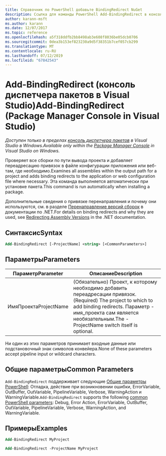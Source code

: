 ```yaml
---
title: Справочник по PowerShell добавьте BindingRedirect NuGet
description: Ссылка для команды PowerShell Add-BindingRedirect в консоли диспетчера пакетов NuGet в Visual Studio.
author: karann-msft
ms.author: karann
ms.date: 12/07/2017
ms.topic: reference
ms.openlocfilehash: a5f318ddfb2bb8498ab3e608f8036be05dcb0706
ms.sourcegitcommit: 0dea3b153ef823230a9d5f38351b7cef057cb299
ms.translationtype: MT
ms.contentlocale: ru-RU
ms.lasthandoff: 07/12/2019
ms.locfileid: "67842543"
---
```

# <a name="add-bindingredirect-package-manager-console-in-visual-studio"></a><span data-ttu-id="71a6b-103">Add-BindingRedirect (консоль диспетчера пакетов в Visual Studio)</span><span class="sxs-lookup"><span data-stu-id="71a6b-103">Add-BindingRedirect (Package Manager Console in Visual Studio)</span></span>

<span data-ttu-id="71a6b-104">*Доступен только в пределах [консоль диспетчера пакетов](package-manager-console.md) в Visual Studio в Windows.*</span><span class="sxs-lookup"><span data-stu-id="71a6b-104">*Available only within the [Package Manager Console](package-manager-console.md) in Visual Studio on Windows.*</span></span>

<span data-ttu-id="71a6b-105">Проверяет все сборки по пути вывода проекта и добавляет переадресацию привязок в файле конфигурации приложения или веб-там, где необходимо.</span><span class="sxs-lookup"><span data-stu-id="71a6b-105">Examines all assemblies within the output path for a project and adds binding redirects to the application or web configuration file where necessary.</span></span> <span data-ttu-id="71a6b-106">Эта команда выполняется автоматически при установке пакета.</span><span class="sxs-lookup"><span data-stu-id="71a6b-106">This command is run automatically when installing a package.</span></span>

<span data-ttu-id="71a6b-107">Дополнительные сведения о привязке перенаправления и почему они используются, см. в разделе [Перенаправление версий сборок](/dotnet/framework/configure-apps/redirect-assembly-versions) в документации по .NET.</span><span class="sxs-lookup"><span data-stu-id="71a6b-107">For details on binding redirects and why they are used, see [Redirecting Assembly Versions](/dotnet/framework/configure-apps/redirect-assembly-versions) in the .NET documentation.</span></span>

## <a name="syntax"></a><span data-ttu-id="71a6b-108">Синтаксис</span><span class="sxs-lookup"><span data-stu-id="71a6b-108">Syntax</span></span>

```ps
Add-BindingRedirect [-ProjectName] <string> [<CommonParameters>]
```

## <a name="parameters"></a><span data-ttu-id="71a6b-109">Параметры</span><span class="sxs-lookup"><span data-stu-id="71a6b-109">Parameters</span></span>

| <span data-ttu-id="71a6b-110">Параметр</span><span class="sxs-lookup"><span data-stu-id="71a6b-110">Parameter</span></span> | <span data-ttu-id="71a6b-111">Описание</span><span class="sxs-lookup"><span data-stu-id="71a6b-111">Description</span></span> |
| --- | --- |
| <span data-ttu-id="71a6b-112">ИмяПроекта</span><span class="sxs-lookup"><span data-stu-id="71a6b-112">ProjectName</span></span> | <span data-ttu-id="71a6b-113">(Обязательно) Проект, к которому необходимо добавить переадресации привязок.</span><span class="sxs-lookup"><span data-stu-id="71a6b-113">(Required) The project to which to add binding redirects.</span></span> <span data-ttu-id="71a6b-114">Параметр - имя_проекта сам является необязательным.</span><span class="sxs-lookup"><span data-stu-id="71a6b-114">The -ProjectName switch itself is optional.</span></span> |

<span data-ttu-id="71a6b-115">Ни один из этих параметров принимает входные данные или подстановочный знак символов конвейера.</span><span class="sxs-lookup"><span data-stu-id="71a6b-115">None of these parameters accept pipeline input or wildcard characters.</span></span>

## <a name="common-parameters"></a><span data-ttu-id="71a6b-116">Общие параметры</span><span class="sxs-lookup"><span data-stu-id="71a6b-116">Common Parameters</span></span>

<span data-ttu-id="71a6b-117">`Add-BindingRedirect` поддерживает следующие [Общие параметры PowerShell](http://go.microsoft.com/fwlink/?LinkID=113216): Отладка, действие при возникновении ошибки, ErrorVariable, OutBuffer, OutVariable, PipelineVariable, Verbose, WarningAction и WarningVariable.</span><span class="sxs-lookup"><span data-stu-id="71a6b-117">`Add-BindingRedirect` supports the following [common PowerShell parameters](http://go.microsoft.com/fwlink/?LinkID=113216): Debug, Error Action, ErrorVariable, OutBuffer, OutVariable, PipelineVariable, Verbose, WarningAction, and WarningVariable.</span></span>

## <a name="examples"></a><span data-ttu-id="71a6b-118">Примеры</span><span class="sxs-lookup"><span data-stu-id="71a6b-118">Examples</span></span>

```ps
Add-BindingRedirect MyProject

Add-BindingRedirect -ProjectName MyProject
```